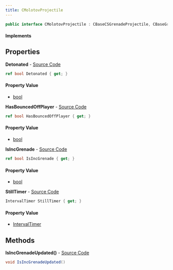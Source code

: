 ```yaml
---
title: CMolotovProjectile
---
```


```csharp
public interface CMolotovProjectile : CBaseCSGrenadeProjectile, CBaseGrenade, CBaseFlex, CBaseAnimGraph, CBaseModelEntity, CBaseEntity, CEntityInstance, ISchemaClass<CEntityInstance>, ISchemaClass<CBaseEntity>, ISchemaClass<CBaseModelEntity>, ISchemaClass<CBaseAnimGraph>, ISchemaClass<CBaseFlex>, ISchemaClass<CBaseGrenade>, ISchemaClass<CBaseCSGrenadeProjectile>, ISchemaClass<CMolotovProjectile>, ISchemaField, ISchemaClass, INativeHandle
```

#### Implements

## Properties

**Detonated** - [Source Code](https://github.com/swiftly-solution/swiftlys2/blob/master/managed/src/SwiftlyS2.Generated/Schemas/Interfaces/CMolotovProjectile.cs#L18)

```csharp
ref bool Detonated { get; }
```

#### Property Value

- [bool](https://learn.microsoft.com/dotnet/api/system.boolean)

**HasBouncedOffPlayer** - [Source Code](https://github.com/swiftly-solution/swiftlys2/blob/master/managed/src/SwiftlyS2.Generated/Schemas/Interfaces/CMolotovProjectile.cs#L22)

```csharp
ref bool HasBouncedOffPlayer { get; }
```

#### Property Value

- [bool](https://learn.microsoft.com/dotnet/api/system.boolean)

**IsIncGrenade** - [Source Code](https://github.com/swiftly-solution/swiftlys2/blob/master/managed/src/SwiftlyS2.Generated/Schemas/Interfaces/CMolotovProjectile.cs#L16)

```csharp
ref bool IsIncGrenade { get; }
```

#### Property Value

- [bool](https://learn.microsoft.com/dotnet/api/system.boolean)

**StillTimer** - [Source Code](https://github.com/swiftly-solution/swiftlys2/blob/master/managed/src/SwiftlyS2.Generated/Schemas/Interfaces/CMolotovProjectile.cs#L20)

```csharp
IntervalTimer StillTimer { get; }
```

#### Property Value

- [IntervalTimer](/docs/api/shared/schemadefinitions/intervaltimer)

## Methods

**IsIncGrenadeUpdated()** - [Source Code](https://github.com/swiftly-solution/swiftlys2/blob/master/managed/src/SwiftlyS2.Generated/Schemas/Interfaces/CMolotovProjectile.cs#L24)

```csharp
void IsIncGrenadeUpdated()
```

